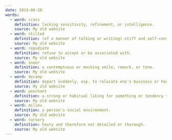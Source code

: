 ```yaml
---
date: 2019-06-28
words:
  - word: crass
    definition: lacking sensitivity, refinement, or intelligence. 
    source: My old website
  - word: stilted
    definition: (of a manner of talking or writing) stiff and self-conscious or unnatural.
    source: My old website
  - word: repudiate 
    definition: refuse to accept or be associated with. 
    source: My old website
  - word: sneer
    definition: a contemptuous or mocking smile, remark, or tone. 
    source: My old website
  - word: decamp
    definition: depart suddenly, esp. to relocate one's business or household in another area. abscond hurriedly to avoid prosecution or detection. 
    source: My old website
  - word: penchant
    definition: a strong or habitual liking for something or tendency to do something. 
    source: My old website
  - word: milieu
    definition: a person's social environment. 
    source: My old website
  - word: cursory
    definition: hasty and therefore not detailed or thorough.
    source: My old website
---
```

